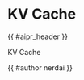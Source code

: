 # KV Cache

<!-- Header -->

{{ #aipr_header }}

<!-- Main Body -->

KV Cache

<!-- Contributions -->

{{ #author nerdai }}

